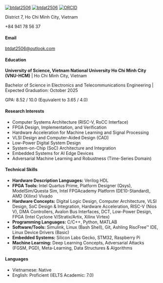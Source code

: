 [![btdat2506](https://custom-icon-badges.demolab.com/badge/btdat2506-linkedin-0A66C2?logo=linkedin-white&logoColor=fff)](https://linkedin.com/in/btdat2506)
[![btdat2506](https://img.shields.io/badge/btdat2506-github-181717?logo=github)](https://github.com/btdat2506)
[![ORCID](https://img.shields.io/badge/ORCID-0009--0001--7686--7263-A6CE39?logo=orcid)](https://orcid.org/0009-0001-7686-7263)

District 7, Ho Chi Minh City, Vietnam

+84 941 78 56 37 

#### Email
btdat2506@outlook.com

#### Education
**University of Science, Vietnam National University Ho Chi Minh City (VNU-HCM)** | Ho Chi Minh City, Vietnam

Bachelor of Science in Electronics and Telecommunications Engineering | Expected Graduation: October 2025

GPA: 8.52 / 10.0 (Equivalent to 3.65 / 4.0)

#### Research Interests
- Computer Systems Architecture (RISC-V, RoCC Interface)
- FPGA Design, Implementation, and Verification
- Hardware Acceleration for Machine Learning and Signal Processing
- VLSI Design and Computer-Aided Design (CAD)
- Low-Power Digital System Design
- System-on-Chip (SoC) Architecture and Integration
- Embedded Systems for AI Edge Devices
- Adversarial Machine Learning and Robustness (Time-Series Domain)

#### Technical Skills
- **Hardware Description Languages:** Verilog HDL
- **FPGA Tools:** Intel Quartus Prime, Platform Designer (Qsys), ModelSim/Questa Sim, Intel FPGAcademy Platform (DE10-Standard), AMD (Xilinx) Vivado
- **Hardware Concepts:** Digital Logic Design, Computer Architecture, VLSI Design, SoC Design & Integration, Hardware Acceleration, RISC-V (Nios V), DMA Controllers, Avalon Bus Interfaces, DCT, Low-Power Design, FPGA (Intel Cyclone V/Stratix/Artix, Xilinx Virtex)
- **Programming Languages:** C/C++, Python, MATLAB
- **Software/Tools:** Simulink, Linux (Bash Shell), Git, Ashling RiscFree™ IDE, Linux Device Drivers (Basic)
- **Embedded Systems:** Silicon Labs Gecko, STM32, Raspberry Pi
- **Machine Learning:** Deep Learning Concepts, Adversarial Attacks (FGSM, PGD), Meta-Learning, Data Structures & Algorithms

#### Languages
- Vietnamese: Native
- English: Proficient (IELTS Academic: 7.0)

